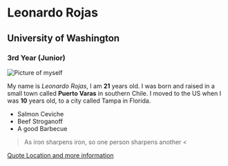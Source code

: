 # Leonardo Rojas
## University of Washington
### 3rd Year (Junior)


![Picture of myself](./Leo.image/Leonardo.jpg/)

My name is *Leonardo Rojas*, I am **21** years old. I was born and raised in a small town called **Puerto Varas** in southern Chile. I moved to the US when I was **10** years old, to a city called Tampa in Florida.


- Salmon Ceviche
- Beef Stroganoff
- A good Barbecue


> As iron sharpens iron, so one person sharpens another <

[Quote Location and more information](https://www.biblegateway.com/passage/?search=Proverbs+27%3A17&version=NIV)

